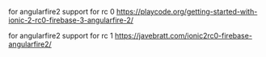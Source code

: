for angularfire2 support for rc 0
https://playcode.org/getting-started-with-ionic-2-rc0-firebase-3-angularfire-2/

for angularfire2 support for rc 1
https://javebratt.com/ionic2rc0-firebase-angularfire2/